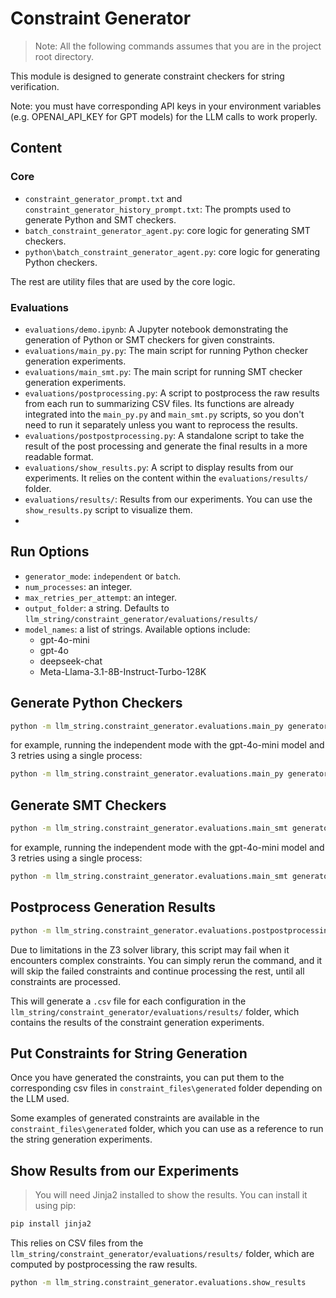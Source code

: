 # Constraint Generator
> Note: All the following commands assumes that you are in the project root directory.

This module is designed to generate constraint checkers for string verification.

Note: you must have corresponding API keys in your environment variables (e.g. OPENAI_API_KEY for GPT models) for the LLM calls to work properly.

## Content

### Core

- `constraint_generator_prompt.txt` and `constraint_generator_history_prompt.txt`: The prompts used to generate Python and SMT checkers.
- `batch_constraint_generator_agent.py`: core logic for generating SMT checkers.
- `python\batch_constraint_generator_agent.py`: core logic for generating Python checkers.

The rest are utility files that are used by the core logic.

### Evaluations

- `evaluations/demo.ipynb`: A Jupyter notebook demonstrating the generation of Python or SMT checkers for given constraints.
- `evaluations/main_py.py`: The main script for running Python checker generation experiments.
- `evaluations/main_smt.py`: The main script for running SMT checker generation experiments.
- `evaluations/postprocessing.py`: A script to postprocess the raw results from each run to summarizing CSV files. Its functions are already integrated into the `main_py.py` and `main_smt.py` scripts, so you don't need to run it separately unless you want to reprocess the results.
- `evaluations/postpostprocessing.py`: A standalone script to take the result of the post processing and generate the final results in a more readable format.
- `evaluations/show_results.py`: A script to display results from our experiments. It relies on the content within the `evaluations/results/` folder.
- `evaluations/results/`: Results from our experiments. You can use the `show_results.py` script to visualize them.
- 

## Run Options

- `generator_mode`: `independent` or `batch`.
- `num_processes`: an integer.
- `max_retries_per_attempt`: an integer.
- `output_folder`: a string. Defaults to `llm_string/constraint_generator/evaluations/results/`
- `model_names`: a list of strings. Available options include:
  - gpt-4o-mini
  - gpt-4o
  - deepseek-chat
  - Meta-Llama-3.1-8B-Instruct-Turbo-128K

## Generate Python Checkers

```bash
python -m llm_string.constraint_generator.evaluations.main_py generator_mode=<generator_mode> num_processes=<num_processes> max_retries_per_attempt=<max_retries_per_attempt> output_folder=<output_folder>  model_names=<model_names> 
```

for example, running the independent mode with the gpt-4o-mini model and 3 retries using a single process:
```bash
python -m llm_string.constraint_generator.evaluations.main_py generator_mode=independent num_processes=1 max_retries_per_attempt=3 model_names=[gpt-4o-mini]
```

## Generate SMT Checkers

```bash
python -m llm_string.constraint_generator.evaluations.main_smt generator_mode=<generator_mode> num_processes=<num_processes> max_retries_per_attempt=<max_retries_per_attempt> output_folder=<output_folder>  model_names=<model_names>
```

for example, running the independent mode with the gpt-4o-mini model and 3 retries using a single process:
```bash
python -m llm_string.constraint_generator.evaluations.main_smt generator_mode=independent num_processes=1 max_retries_per_attempt=3 model_names=[gpt-4o-mini]
```

## Postprocess Generation Results

```bash
python -m llm_string.constraint_generator.evaluations.postpostprocessing
```

Due to limitations in the Z3 solver library, this script may fail when it encounters complex constraints. You can simply rerun the command, and it will skip the failed constraints and continue processing the rest, until all constraints are processed.

This will generate a `.csv` file for each configuration in the `llm_string/constraint_generator/evaluations/results/` folder, which contains the results of the constraint generation experiments.

## Put Constraints for String Generation
Once you have generated the constraints, you can put them to the corresponding csv files in `constraint_files\generated` folder depending on the LLM used.

Some examples of generated constraints are available in the `constraint_files\generated` folder, which you can use as a reference to run the string generation experiments.

## Show Results from our Experiments

> You will need Jinja2 installed to show the results. You can install it using pip:
```bash
pip install jinja2
```

This relies on CSV files from the `llm_string/constraint_generator/evaluations/results/` folder, which are computed by postprocessing the raw results.

```bash
python -m llm_string.constraint_generator.evaluations.show_results
```